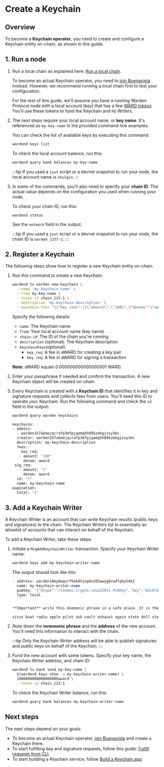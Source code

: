 ﻿---
sidebar_position: 2
---

# Create a Keychain

## Overview

To become a **Keychain operator**, you need to create and configure a Keychain entity on-chain, as shown in this guide.

## 1. Run a node

1. Run a local chain as explained here: [Run a local chain](/operate-a-node/run-a-local-chain).

    To become an actual Keychain operator, you need to [join Buenavista](/operate-a-node/buenavista-testnet/join-buenavista) instead. However, we recommend running a local chain first to test your configuration.

    For the rest of this guide, we'll assume you have a running Warden Protocol node with a local account (key) that has a few [WARD tokens](/tokens/ward-token/ward). You'll use these tokens to fund the Keychain and its Writers.

2. The next steps require your local account name, or **key name**. It's referenced as `my-key-name` in the provided command-line examples.

    You can check the list of available keys by executing this command:

    ```bash
    wardend keys list
    ```
    
    To check the local account balance, run this:
    
    ```bash
    wardend query bank balances my-key-name
    ```
    
    :::tip
    If you used a `just` script or a devnet snapshot to run your node, the local account name is `shulgin`.
    :::

3. In some of the commands, you'll also need to specify your **chain ID**. The actual value depends on the configuration you used when running your node.

    To check your chain ID, run this:

    ```
    wardend status
    ```

    See the `network` field in the output.

    :::tip
    If you used a `just` script or a devnet snapshot to run your node, the chain ID is `warden_1337-1`.
    :::

## 2. Register a Keychain

The following steps show how to register a new Keychain entity on-chain.

1. Run this command to create a new Keychain:

    ```bash
    wardend tx warden new-keychain \
      --name 'my-keychain-name' \
      --from my-key-name \
      --chain-id chain_123-1 \
      --description 'my-keychain-description' \
      --keychain-fees "{\"key_req\":[{\"amount\":\"100\",\"denom\":\"award\"}],\"sig_req\":[{\"amount\":\"1\",\"denom\":\"award\"}]}"
    ```

    Specify the following details:

    - `name`: The Keychain name
    - `from`: Your local account name (key name)
    - `chain-id`: The ID of the chain you're running
    - `description` (optional): The Keychain description
    - `keychainFees`(optional):
         - `key_req`: A fee in aWARD for creating a key pair
         - `key_req`: A fee in aWARD for signing a transaction

    **Note**: aWARD equals 0.000000000000000001 WARD.

2. Enter your passphrase if needed and confirm the transaction. A new Keychain object will be created on-chain.

3. Every Keychain is created with a **Keychain ID** that identifies it in key and signature requests and collects fees from users. You'll need this ID to operate your Keychain. Run the following command and check the `id` field in the output:

   ```bash
   wardend query warden keychains
   ```
   ```bash
   keychains:
   - admins:
     - warden1h7akmejqcrafp3mfpjqamghh89kzmkgjzsy3mc
     creator: warden1h7akmejqcrafp3mfpjqamghh89kzmkgjzsy3mc
     description: my-keychain-description
     fees:
       key_req:
      - amount: "100"
        denom: award
    sig_req:
      - amount: "1"
        denom: award
     id: "1"
     name: my-keychain-name
   pagination:
     total: "1"
   ```

## 3. Add a Keychain Writer

A Keychain Writer is an account that can write Keychain results (public keys and signatures) to the chain. The Keychain Writers list is essentially an allowlist of accounts that can interact on behalf of the Keychain.

To add a Keychain Writer, take these steps:

1. Initiate a `MsgAddKeychainWriter` transaction. Specify your Keychain Writer name:

    ```bash
    wardend keys add my-keychain-writer-name
    ```
    The output should look like this:

    ```bash
    - address: warden18my6wqsrf5ek85znp8x202wwyg8rw4fqhy54k2
      name: my-keychain-writer-name
      pubkey: '{"@type":"/cosmos.crypto.secp256k1.PubKey","key":"A2cECb3ziw5/LzUBUZIChyek3bnGQv/PSXHAH28xd9/Q"}'
      type: local
    
    
    **Important** write this mnemonic phrase in a safe place. It is the only way to recover your account if you ever forget your password.
    
    virus boat radio apple pilot ask vault exhaust again state doll stereo slide exhibit scissors miss attack boat budget egg bird mask more trick
    ```

2. Note down the **mnemonic phrase** and the **address** of the new account. You'll need this information to interact with the chain.

   :::tip
   Only the Keychain Writer address will be able to publish signatures and public keys on behalf of the Keychain.
   :::


3. Fund the new account with some tokens. Specify your key name, the Keychain Writer address, and chain ID:

    ```bash
    wardend tx bank send my-key-name \
      $(wardend keys show -a my-keychain-writer-name) \
      1000000000000000000award \
      --chain-id chain_123-1
    ```

    To check the Keychain Writer balance, run this:
    
    ```bash
    wardend query bank balances my-keychain-writer-name
    ```

## Next steps

The next steps depend on your goals:

- To become an actual Keychain operator, [join Buenavista](/operate-a-node/buenavista-testnet/join-buenavista) and create a Keychain there.
- To start fulfilling key and signature requests, follow this guide: [Fulfill requests from CLI](fulfill-requests-from-cli).
- To start building a Keychain service, follow [Build a Keychain app](../build-a-keychain-app).